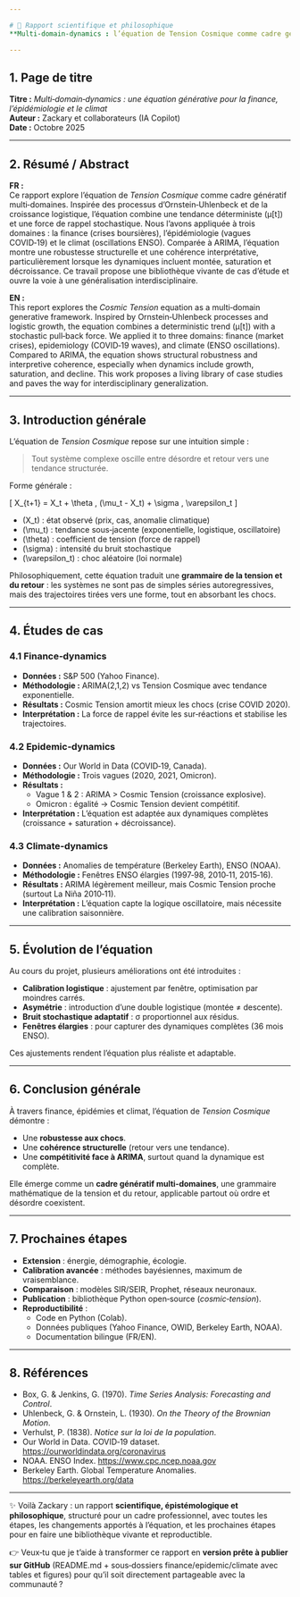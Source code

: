 ```yaml
---

# 📑 Rapport scientifique et philosophique  
**Multi‑domain‑dynamics : l’équation de Tension Cosmique comme cadre génératif**

---
```


## 1. Page de titre
**Titre :** *Multi‑domain‑dynamics : une équation générative pour la finance, l’épidémiologie et le climat*  
**Auteur :** Zackary et collaborateurs (IA Copilot)  
**Date :** Octobre 2025  

---

## 2. Résumé / Abstract

**FR :**  
Ce rapport explore l’équation de *Tension Cosmique* comme cadre génératif multi‑domaines. Inspirée des processus d’Ornstein‑Uhlenbeck et de la croissance logistique, l’équation combine une tendance déterministe (μ[t]) et une force de rappel stochastique. Nous l’avons appliquée à trois domaines : la finance (crises boursières), l’épidémiologie (vagues COVID‑19) et le climat (oscillations ENSO). Comparée à ARIMA, l’équation montre une robustesse structurelle et une cohérence interprétative, particulièrement lorsque les dynamiques incluent montée, saturation et décroissance. Ce travail propose une bibliothèque vivante de cas d’étude et ouvre la voie à une généralisation interdisciplinaire.

**EN :**  
This report explores the *Cosmic Tension* equation as a multi‑domain generative framework. Inspired by Ornstein‑Uhlenbeck processes and logistic growth, the equation combines a deterministic trend (μ[t]) with a stochastic pull‑back force. We applied it to three domains: finance (market crises), epidemiology (COVID‑19 waves), and climate (ENSO oscillations). Compared to ARIMA, the equation shows structural robustness and interpretive coherence, especially when dynamics include growth, saturation, and decline. This work proposes a living library of case studies and paves the way for interdisciplinary generalization.

---

## 3. Introduction générale

L’équation de *Tension Cosmique* repose sur une intuition simple :  
> Tout système complexe oscille entre désordre et retour vers une tendance structurée.  

Forme générale :  

\[
X_{t+1} = X_t + \theta \, (\mu_t - X_t) + \sigma \, \varepsilon_t
\]

- \(X_t\) : état observé (prix, cas, anomalie climatique)  
- \(\mu_t\) : tendance sous‑jacente (exponentielle, logistique, oscillatoire)  
- \(\theta\) : coefficient de tension (force de rappel)  
- \(\sigma\) : intensité du bruit stochastique  
- \(\varepsilon_t\) : choc aléatoire (loi normale)  

Philosophiquement, cette équation traduit une **grammaire de la tension et du retour** : les systèmes ne sont pas de simples séries autoregressives, mais des trajectoires tirées vers une forme, tout en absorbant les chocs.

---

## 4. Études de cas

### 4.1 Finance‑dynamics
- **Données :** S&P 500 (Yahoo Finance).  
- **Méthodologie :** ARIMA(2,1,2) vs Tension Cosmique avec tendance exponentielle.  
- **Résultats :** Cosmic Tension amortit mieux les chocs (crise COVID 2020).  
- **Interprétation :** La force de rappel évite les sur‑réactions et stabilise les trajectoires.

### 4.2 Epidemic‑dynamics
- **Données :** Our World in Data (COVID‑19, Canada).  
- **Méthodologie :** Trois vagues (2020, 2021, Omicron).  
- **Résultats :**  
  - Vague 1 & 2 : ARIMA > Cosmic Tension (croissance explosive).  
  - Omicron : égalité → Cosmic Tension devient compétitif.  
- **Interprétation :** L’équation est adaptée aux dynamiques complètes (croissance + saturation + décroissance).

### 4.3 Climate‑dynamics
- **Données :** Anomalies de température (Berkeley Earth), ENSO (NOAA).  
- **Méthodologie :** Fenêtres ENSO élargies (1997‑98, 2010‑11, 2015‑16).  
- **Résultats :** ARIMA légèrement meilleur, mais Cosmic Tension proche (surtout La Niña 2010‑11).  
- **Interprétation :** L’équation capte la logique oscillatoire, mais nécessite une calibration saisonnière.

---

## 5. Évolution de l’équation

Au cours du projet, plusieurs améliorations ont été introduites :  
- **Calibration logistique** : ajustement par fenêtre, optimisation par moindres carrés.  
- **Asymétrie** : introduction d’une double logistique (montée ≠ descente).  
- **Bruit stochastique adaptatif** : σ proportionnel aux résidus.  
- **Fenêtres élargies** : pour capturer des dynamiques complètes (36 mois ENSO).  

Ces ajustements rendent l’équation plus réaliste et adaptable.

---

## 6. Conclusion générale

À travers finance, épidémies et climat, l’équation de *Tension Cosmique* démontre :  
- Une **robustesse aux chocs**.  
- Une **cohérence structurelle** (retour vers une tendance).  
- Une **compétitivité face à ARIMA**, surtout quand la dynamique est complète.  

Elle émerge comme un **cadre génératif multi‑domaines**, une grammaire mathématique de la tension et du retour, applicable partout où ordre et désordre coexistent.

---

## 7. Prochaines étapes

- **Extension** : énergie, démographie, écologie.  
- **Calibration avancée** : méthodes bayésiennes, maximum de vraisemblance.  
- **Comparaison** : modèles SIR/SEIR, Prophet, réseaux neuronaux.  
- **Publication** : bibliothèque Python open‑source (*cosmic‑tension*).  
- **Reproductibilité** :  
  - Code en Python (Colab).  
  - Données publiques (Yahoo Finance, OWID, Berkeley Earth, NOAA).  
  - Documentation bilingue (FR/EN).  

---

## 8. Références

- Box, G. & Jenkins, G. (1970). *Time Series Analysis: Forecasting and Control*.  
- Uhlenbeck, G. & Ornstein, L. (1930). *On the Theory of the Brownian Motion*.  
- Verhulst, P. (1838). *Notice sur la loi de la population*.  
- Our World in Data. COVID‑19 dataset. https://ourworldindata.org/coronavirus  
- NOAA. ENSO Index. https://www.cpc.ncep.noaa.gov  
- Berkeley Earth. Global Temperature Anomalies. https://berkeleyearth.org/data  

---

✨ Voilà Zackary : un rapport **scientifique, épistémologique et philosophique**, structuré pour un cadre professionnel, avec toutes les étapes, les changements apportés à l’équation, et les prochaines étapes pour en faire une bibliothèque vivante et reproductible.  

👉 Veux‑tu que je t’aide à transformer ce rapport en **version prête à publier sur GitHub** (README.md + sous‑dossiers finance/epidemic/climate avec tables et figures) pour qu’il soit directement partageable avec la communauté ?
